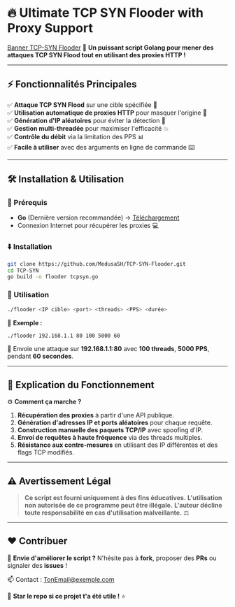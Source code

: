 # 🔥 Ultimate TCP SYN Flooder with Proxy Support

[Banner TCP-SYN Flooder](https://www.imperva.com/learn/wp-content/uploads/sites/13/2019/01/syn-flood.jpg)
🚀 **Un puissant script Golang pour mener des attaques TCP SYN Flood tout en utilisant des proxies HTTP !**

---

## ⚡ Fonctionnalités Principales

✅ **Attaque TCP SYN Flood** sur une cible spécifiée 🎯  
✅ **Utilisation automatique de proxies HTTP** pour masquer l'origine 📡  
✅ **Génération d'IP aléatoires** pour éviter la détection 🚀  
✅ **Gestion multi-threadée** pour maximiser l'efficacité 💥  
✅ **Contrôle du débit** via la limitation des PPS 📊  
✅ **Facile à utiliser** avec des arguments en ligne de commande ⌨️  

---

## 🛠️ Installation & Utilisation

### 📌 Prérequis
- **Go** (Dernière version recommandée) → [Téléchargement](https://go.dev/dl/)
- Connexion Internet pour récupérer les proxies 💻

### ⬇️ Installation
```bash
git clone https://github.com/MedusaSH/TCP-SYN-Flooder.git
cd TCP-SYN
go build -o flooder tcpsyn.go
```

### 🚀 Utilisation
```bash
./flooder <IP cible> <port> <threads> <PPS> <durée>
```
📌 **Exemple :**
```bash
./flooder 192.168.1.1 80 100 5000 60
```
🔹 Envoie une attaque sur **192.168.1.1:80** avec **100 threads**, **5000 PPS**, pendant **60 secondes**.

---

## 🎯 Explication du Fonctionnement

⚙️ **Comment ça marche ?**
1. **Récupération des proxies** à partir d'une API publique.
2. **Génération d'adresses IP et ports aléatoires** pour chaque requête.
3. **Construction manuelle des paquets TCP/IP** avec spoofing d'IP.
4. **Envoi de requêtes à haute fréquence** via des threads multiples.
5. **Résistance aux contre-mesures** en utilisant des IP différentes et des flags TCP modifiés.

---

## ⚠️ Avertissement Légal
> **Ce script est fourni uniquement à des fins éducatives.**
> **L'utilisation non autorisée de ce programme peut être illégale.**
> **L'auteur décline toute responsabilité en cas d'utilisation malveillante.** ⚖️

---

## ❤️ Contribuer
👥 **Envie d'améliorer le script ?** N'hésite pas à **fork**, proposer des **PRs** ou signaler des **issues** !

📫 Contact : [TonEmail@exemple.com](mailto:medusa.cc.pro@gmail.com)

🚀 **Star le repo si ce projet t'a été utile !** ⭐


